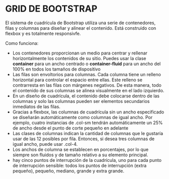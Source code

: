 # GRID DE BOOTSTRAP

El sistema de cuadrícula de Bootstrap utiliza una serie de contenedores, filas y columnas para diseñar y alinear el contenido. Está construido con flexbox y es totalmente responsivfe.

Como funciona:

- Los contenedores proporcionan un medio para centrar y rellenar horizontalmente los contenidos de su sitio. Puedes usar la clase **container** para un ancho centrado o **container-fluid** para un ancho del 100% en todos los tamaños de dispositivo
- Las filas son envoltorios para columnas. Cada columna tiene un relleno horizontal para controlar el espacio entre ellas. Este relleno se contrarresta en las filas con márgenes negativos. De esta manera, todo el contenido de sus columnas se alinea visualmente en el lado izquierdo.
- En un diseño de cuadrícula, el contenido debe colocarse dentro de las columnas y solo las columnas pueden ser elementos secundarios inmediatos de las filas.
- Gracias a flexbox, las columnas de cuadrícula sin un ancho especificado se diseñarán automáticamente como columnas de igual ancho. Por ejemplo, cuatro instancias de .col-sm tendrán automáticamente un 25% de ancho desde el punto de corte pequeño en adelante
- Las clases de columnas indican la cantidad de columnas que le gustaría usar de las 12 posibles por fila. Entonces, si desea tres columnas de igual ancho, puede usar .col-4.
- Los anchos de columna se establecen en porcentajes, por lo que siempre son fluidos y de tamaño relativo a su elemento principal.
- hay cinco puntos de interrupción de la cuadrícula, uno para cada punto de interrupción sensible: todos los puntos de interrupción (extra pequeño), pequeño, mediano, grande y extra grande.
